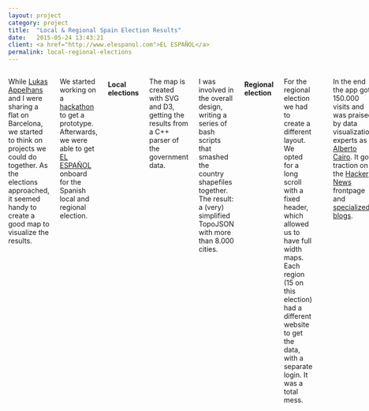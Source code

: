 ```yaml
---
layout: project
category: project
title:  "Local & Regional Spain Election Results"
date:   2015-05-24 13:43:21
client: <a href="http://www.elespanol.com">EL ESPAÑOL</a>
permalink: local-regional-elections
---
```

<div class="row">
    <div class="six columns m-b-2">
        <p>While <a href="https://twitter.com/lukas_appelhans">Lukas Appelhans</a> and I were sharing a flat on Barcelona, we started to think on projects we could do together. As the elections approached, it seemed handy to create a good map to visualize the results.</p>
        <p>We started working on a <a href="http://kairoshacks2015.devpost.com/">hackathon</a> to get a prototype. Afterwards, we were able to get <a href="http://www.elespanol.com">EL ESPAÑOL</a> onboard for the Spanish local and regional election.</p>
        <h4 class="projectHeadline m-t-2">Local elections</h4>
        <p>The map is created with SVG and D3, getting the results from a C++ parser of the government data.</p>
        <p>I was involved in the overall design, writing a series of bash scripts that smashed the country shapefiles together. The result: a (very) simplified TopoJSON with more than 8.000 cities.</p>
        <h4 class="projectHeadline m-t-2">Regional election</h4>
        <p>For the regional election we had to create a different layout. We opted for a long scroll with a fixed header, which allowed us to have full width maps. Each region (15 on this election) had a different website to get the data, with a separate login. It was a total mess.</p>
        <hr />
        <p>In the end the app got 150.000 visits and was praised by data visualization experts as <a href="https://twitter.com/albertocairo/status/602863572373217280?lang=en">Alberto Cairo</a>. It got traction on the <a href="https://news.ycombinator.com/item?id=9599266">Hacker News</a> frontpage and <a href="http://inconsolata.com/post/119861096487/colores24m">specialized blogs</a>.</p>
        <p class="u-italic">Tools: D3.js, GDAL, TopoJSON, Bash scripting, jQuery, Bootstrap and SASS.</p>
        <p class="u-italic">With <a href="https://twitter.com/lukas_appelhans">Lukas Appelhans</a>.</p>
        <a class="button btn-primary" href="http://resultados24m.elespanol.com/app/">Go to the interactive</a>
    </div>
    <div class="six columns">
        <img class="img-responsive" data-src="/images/projects/elvis_7.png" />
        <img class="img-responsive" data-src="/images/projects/elvis_6.png" />
    </div>
</div>
<div class="row">
    <img class="img-responsive" data-src="/images/projects/elvis_2.png" />
    <img class="img-responsive" data-src="/images/projects/elvis_3.png" />
    <img class="img-responsive" data-src="/images/projects/elvis_5.png" />
    <img class="img-responsive" data-src="/images/projects/elvis_4.png" />
</div>
